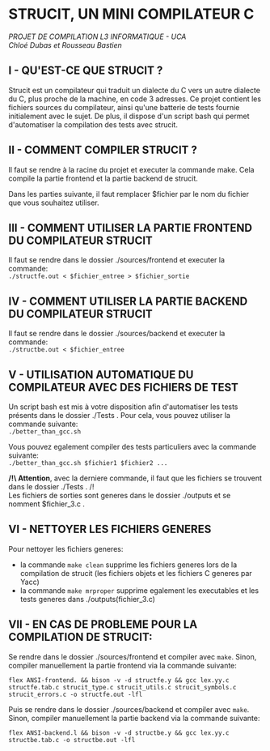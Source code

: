 # STRUCIT, UN MINI COMPILATEUR C
*PROJET DE COMPILATION L3 INFORMATIQUE - UCA*  
*Chloé Dubas et Rousseau Bastien*


## I - QU'EST-CE QUE STRUCIT ?
Strucit est un compilateur qui traduit un dialecte du C vers un autre dialecte du C, plus proche de la machine, en code 3 adresses.
Ce projet contient les fichiers sources du compilateur, ainsi qu'une batterie de tests fournie initialement avec le sujet.
De plus, il dispose d'un script bash qui permet d'automatiser la compilation des tests avec strucit.


## II - COMMENT COMPILER STRUCIT ?
Il faut se rendre à la racine du projet et executer la commande make. Cela compile la partie frontend et la partie backend de strucit.


Dans les parties suivante, il faut remplacer $fichier par le nom du fichier que vous souhaitez utiliser.

## III - COMMENT UTILISER LA PARTIE FRONTEND DU COMPILATEUR STRUCIT
Il faut se rendre dans le dossier ./sources/frontend et executer la commande:  
`./structfe.out < $fichier_entree > $fichier_sortie`


## IV - COMMENT UTILISER LA PARTIE BACKEND DU COMPILATEUR STRUCIT
Il faut se rendre dans le dossier ./sources/backend et executer la commande:  
`./structbe.out < $fichier_entree`


## V - UTILISATION AUTOMATIQUE DU COMPILATEUR AVEC DES FICHIERS DE TEST
Un script bash est mis à votre disposition afin d'automatiser les tests présents dans le dossier ./Tests . Pour cela, vous pouvez utiliser la commande suivante:  
`./better_than_gcc.sh`

Vous pouvez egalement compiler des tests particuliers avec la commande suivante:  
`./better_than_gcc.sh $fichier1 $fichier2 ...`

**/!\ Attention**, avec la derniere commande, il faut que les fichiers se trouvent dans le dossier ./Tests . /!\
Les fichiers de sorties sont generes dans le dossier ./outputs et se nomment $fichier_3.c .


## VI - NETTOYER LES FICHIERS GENERES
Pour nettoyer les fichiers generes:
- la commande `make clean` supprime les fichiers generes lors de la compilation de strucit (les fichiers objets et les fichiers C generes par Yacc)
- la commande `make mrproper` supprime egalement les executables et les tests generes dans ./outputs(fichier_3.c)


## VII - EN CAS DE PROBLEME POUR LA COMPILATION DE STRUCIT:
Se rendre dans le dossier ./sources/frontend et compiler avec `make`. Sinon, compiler manuellement la partie frontend via la commande suivante:

`flex ANSI-frontend. && bison -v -d structfe.y && gcc lex.yy.c structfe.tab.c strucit_type.c strucit_utils.c strucit_symbols.c strucit_errors.c -o structfe.out -lfl`

Puis se rendre dans le dossier ./sources/backend et compiler avec `make`. Sinon, compiler manuellement la partie backend via la commande suivante:

`flex ANSI-backend.l && bison -v -d structbe.y && gcc lex.yy.c structbe.tab.c -o structbe.out -lfl`
